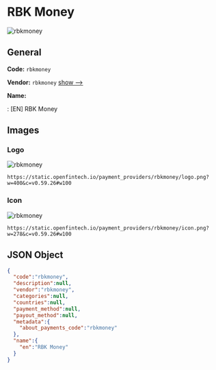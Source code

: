 
# RBK Money 
![rbkmoney](https://static.openfintech.io/payment_providers/rbkmoney/logo.png?w=400&c=v0.59.26#w100)  

## General 
 
**Code:** `rbkmoney` 
 
**Vendor:** `rbkmoney` [show -->](/vendors/rbkmoney/) 
 
**Name:** 
 
:	[EN] RBK Money 
 

## Images 

### Logo 
 
![rbkmoney](https://static.openfintech.io/payment_providers/rbkmoney/logo.png?w=400&c=v0.59.26#w100)  

```
https://static.openfintech.io/payment_providers/rbkmoney/logo.png?w=400&c=v0.59.26#w100
```  

### Icon 
 
![rbkmoney](https://static.openfintech.io/payment_providers/rbkmoney/icon.png?w=278&c=v0.59.26#w100)  

```
https://static.openfintech.io/payment_providers/rbkmoney/icon.png?w=278&c=v0.59.26#w100
```  

## JSON Object 

```json
{
  "code":"rbkmoney",
  "description":null,
  "vendor":"rbkmoney",
  "categories":null,
  "countries":null,
  "payment_method":null,
  "payout_method":null,
  "metadata":{
    "about_payments_code":"rbkmoney"
  },
  "name":{
    "en":"RBK Money"
  }
}
```  
